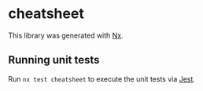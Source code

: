 # cheatsheet

This library was generated with [Nx](https://nx.dev).

## Running unit tests

Run `nx test cheatsheet` to execute the unit tests via [Jest](https://jestjs.io).
